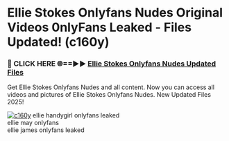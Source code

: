 # Ellie Stokes Onlyfans Nudes Original Videos 0nlyFans Leaked - Files Updated! (c160y)

<h3>🔴 CLICK HERE 🌐==►► <a href="https://tinyurl.com/2jnfzry5" rel="nofollow">Ellie Stokes Onlyfans Nudes Updated Files</a></h3>

Get Ellie Stokes Onlyfans Nudes and all content. Now you can access all videos and pictures of Ellie Stokes Onlyfans Nudes. New Updated Files 2025!

[![c160y](https://i.imgur.com/GyGTBgg.gif)](https://tinyurl.com/2jnfzry5)
ellie handygirl onlyfans leaked<br>
ellie may onlyfans<br>
ellie james onlyfans leaked